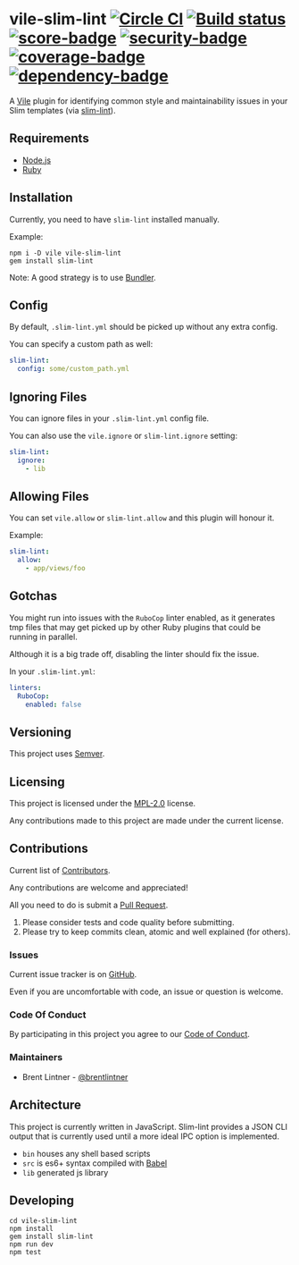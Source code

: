 # vile-slim-lint [![Circle CI](https://circleci.com/gh/forthright/vile-slim-lint.svg?style=shield&circle-token=1f9abaf70a595024e47e9f5163e4bc7cca2a4fad)](https://circleci.com/gh/forthright/vile-slim-lint) [![Build status](https://ci.appveyor.com/api/projects/status/mfb65fn2i8dc70xc/branch/master?svg=true)](https://ci.appveyor.com/project/brentlintner/vile-slim-lint/branch/master) [![score-badge](https://vile.io/api/v0/projects/vile-slim-lint/badges/score?token=USryyHar5xQs7cBjNUdZ)](https://vile.io/~brentlintner/vile-slim-lint) [![security-badge](https://vile.io/api/v0/projects/vile-slim-lint/badges/security?token=USryyHar5xQs7cBjNUdZ)](https://vile.io/~brentlintner/vile-slim-lint) [![coverage-badge](https://vile.io/api/v0/projects/vile-slim-lint/badges/coverage?token=USryyHar5xQs7cBjNUdZ)](https://vile.io/~brentlintner/vile-slim-lint) [![dependency-badge](https://vile.io/api/v0/projects/vile-slim-lint/badges/dependency?token=USryyHar5xQs7cBjNUdZ)](https://vile.io/~brentlintner/vile-slim-lint)

A [Vile](https://vile.io) plugin for identifying common style and
maintainability issues in your Slim templates (via [slim-lint](https://github.com/sds/slim-lint)).

## Requirements

- [Node.js](http://nodejs.org)
- [Ruby](http://ruby-lang.org)

## Installation

Currently, you need to have `slim-lint` installed manually.

Example:

    npm i -D vile vile-slim-lint
    gem install slim-lint

Note: A good strategy is to use [Bundler](http://bundler.io).

## Config

By default, `.slim-lint.yml` should be picked up without any
extra config.

You can specify a custom path as well:

```yaml
slim-lint:
  config: some/custom_path.yml
```

## Ignoring Files

You can ignore files in your `.slim-lint.yml` config file.

You can also use the `vile.ignore` or `slim-lint.ignore` setting:

```yaml
slim-lint:
  ignore:
    - lib
```

## Allowing Files

You can set `vile.allow` or `slim-lint.allow` and this
plugin will honour it.

Example:

```yaml
slim-lint:
  allow:
    - app/views/foo
```

## Gotchas

You might run into issues with the `RuboCop` linter enabled,
as it generates tmp files that may get picked up by other Ruby
plugins that could be running in parallel.

Although it is a big trade off, disabling the linter should fix the issue.

In your `.slim-lint.yml`:

```yaml
linters:
  RuboCop:
    enabled: false
```

## Versioning

This project uses [Semver](http://semver.org).

## Licensing

This project is licensed under the [MPL-2.0](LICENSE) license.

Any contributions made to this project are made under the current license.

## Contributions

Current list of [Contributors](https://github.com/forthright/vile-slim-lint/graphs/contributors).

Any contributions are welcome and appreciated!

All you need to do is submit a [Pull Request](https://github.com/forthright/vile-slim-lint/pulls).

1. Please consider tests and code quality before submitting.
2. Please try to keep commits clean, atomic and well explained (for others).

### Issues

Current issue tracker is on [GitHub](https://github.com/forthright/vile-slim-lint/issues).

Even if you are uncomfortable with code, an issue or question is welcome.

### Code Of Conduct

By participating in this project you agree to our [Code of Conduct](CODE_OF_CONDUCT.md).

### Maintainers

- Brent Lintner - [@brentlintner](http://github.com/brentlintner)

## Architecture

This project is currently written in JavaScript. Slim-lint provides
a JSON CLI output that is currently used until a more ideal
IPC option is implemented.

- `bin` houses any shell based scripts
- `src` is es6+ syntax compiled with [Babel](https://babeljs.io)
- `lib` generated js library

## Developing

    cd vile-slim-lint
    npm install
    gem install slim-lint
    npm run dev
    npm test
